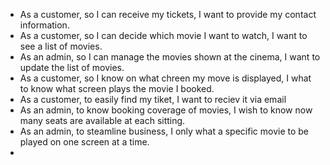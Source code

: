 - As a customer, so I can receive my tickets, I want to provide my contact information.
- As a customer, so I can decide which movie I want to watch, I want to see a list of movies.
- As an admin, so I can manage the movies shown at the cinema, I want to update the list of movies.
- As a customer, so I know on what chreen my move is displayed, I what to know what screen plays the movie I booked.
- As a customer, to easily find my tiket, I want to reciev it via email
- As an admin, to know booking coverage of movies, I wish to know now many seats are available at each sitting.
- As an admin, to steamline business, I only what a specific movie to be played on one screen at a time.
- 